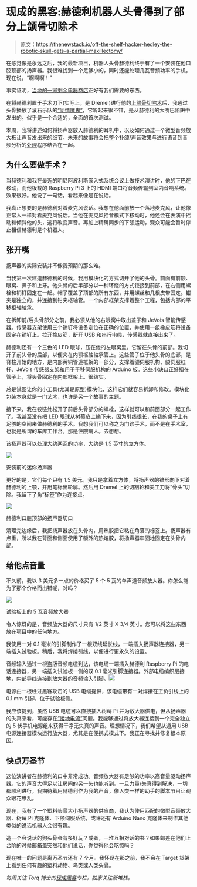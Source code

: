 # 现成的黑客:赫德利机器人头骨得到了部分上颌骨切除术

> 原文：<https://thenewstack.io/off-the-shelf-hacker-hedley-the-robotic-skull-gets-a-partial-maxillectomy/>

在感觉像是永远之后，我的最新项目，机器人头骨赫德利终于有了一个安装在他口腔顶部的扬声器。我很难找到一个足够小的，同时还能处理几瓦音频功率的手机。现在说，“啊啊啊！”

事实证明，[当地的一家剩余电器商店](https://skycraftsurplus.com/?SID=sln97teu2n5jamcgq0s7r7vgd4)正好有我们需要的东西。

在将赫德利置于手术刀下(实际上，是 Dremel)进行他的[上颌骨切除术](https://www.oncolink.org/cancers/head-and-neck/treatments/surgical-treatments/surgical-procedures-maxillectomy)后，我通过头骨播放了滚石乐队的[“同情魔鬼”](https://www.youtube.com/watch?v=f47TZePukuQ)，它听起来很不错，是从赫德利的大嘴巴陷阱中发出的。似乎是一个合适的，全面的首次测试。

本周，我将讲述如何将扬声器放入赫德利的耳机中，以及如何通过一个微型音频放大板让声音发出来的细节。未来的故事将会把整个扑颌/声音效果与进行语音到音频分析的[处理](https://processing.org/)程序结合在一起。

## 为什么要做手术？

当赫德利和我在最近的明尼阿波利斯嵌入式系统会议上做技术演讲时，他的下巴在移动，而他板载的 Raspberry Pi 3 上的 HDMI 端口将音频传输到室内音响系统。效果很好。他说了一句话，看起来像是在说话。

我真正想要的是赫德利对着麦克风说话。我想在他面前放一个落地麦克风，让他像正常人一样对着麦克风说话。当他在麦克风拾音模式下移动时，他还会在表演中摇动和倾斜他的头，这将改变声音。再加上精确同步的下颌运动，观众可能会暂时停止相信赫德利是个机器人。

## 张开嘴

扬声器的实际安装并不像我预期的那么难。

当我第一次建造赫德利的时候，我用模块化的方式切开了他的头骨。前面有前额、眼窝、鼻子和上牙。他头骨的后半部分以一种环绕的方式铰接到前部，在右侧用螺栓和销钉固定在一起。帽子覆盖了顶部的所有东西，并用螺丝和几根皮带固定。钳夹是独立的，并连接到钳夹枢轴管。一个内部框架支撑着整个工程，包括内部的平移枢轴轴承。

在拆卸前/后头骨部分之前，我必须从他的右眼窝中取出盖子和 JeVois 智能传感器。传感器支架使用三个销钉将设备定位在正确的位置，并使用一组橡皮筋将设备固定在销钉上。拉开橡皮筋，断开 USB 和串行电缆，传感器就直接出来了。

赫德利还有一个三色的 LED 眼球，压在他的左眼窝里。它留在头骨的前部。我切开了前头骨的后部，以便夹在内颚枢轴轴承管上。这些管子位于他头骨的底部，是脊柱开始的地方，是内部黄铜管道框架的一部分，支撑着颌伺服机构、颌伺服杠杆、JeVois 传感器支架和用于平移伺服机构的 Arduino 板。这些小缺口正好扣在管子上，将头骨固定在内部框架上。很结实。

总是试图让你的小工具(尤其是原型)模块化，这样它们就容易拆卸和修改。模块化包装本身就是一门艺术，也许是另一个故事的主题。

接下来，我在铰链处松开了前后头骨部分的螺栓，这样就可以和前面部分一起工作了。我甚至没有把 LED 眼球从树莓皮上摘下来，因为引线很长，在我的桌子上有足够的空间来做赫德利的手术。我想我们可以称之为门诊手术，而不是在手术室，也就是所谓的车库工作台。那是住院病人。去想想。

该扬声器可以处理大约两瓦的功率，大约是 1.5 英寸的立方体。

![](img/b1ed95fab5841f3f92ce7714d239e24e.png)

安装前的迷你扬声器

更好的是，它们每个只有 1.5 美元。我只是拿着立方体，将扬声器的锥形向下对着赫德利的上颚，并用笔标出轮廓。然后用 Dremel 上的切割轮和美工刀将“骨头”切除。我留下了角“标签”作为连接点。

![](img/336534a9e6ee9228a7d863aba16d3fa2.png)

赫德利口腔顶部的扬声器切口

清理完边缘后，我把扬声器放在头骨内，用热胶把它粘在角落的标签上。扬声器有点重，所以我在背面和侧面使用了额外的热熔胶，将扬声器牢固地固定在头骨内部。

## 给他点音量

不久前，我以 3 美元多一点的价格买了 5 个 5 瓦的单声道音频放大器。你怎么能为了那个价格而出错呢，对吗？

![](img/8caae31322ba3f945ef5aad74f5ad41d.png)

试验板上的 5 瓦音频放大器

令人惊讶的是，音频放大器的尺寸只有 1/2 英寸 X 3/4 英寸。您可以将这些东西放在项目中的任何地方。

我使用一对 0.1 毫米的引脚制作了一根双线延长线，一端插入扬声器连接器，另一端插入试验板。稍后，我将焊接引线，以便进行更永久的设置。

音频输入通过一根盗版音频电缆到达，该电缆一端插入赫德利 Raspberry Pi 的电话连接器，另一端插入试验板一侧的双 0.1 毫米引脚连接器。外部电缆编织层接地，内部导线连接到放大器的音频输入引脚。[![](img/a82188afb8c3a206f33315d95fe7544e.png)](https://cdn.thenewstack.io/media/2019/02/f0c2354c-mouth-speaker.png)

电源由一根经过黑客攻击的 USB 电缆提供，该电缆带有一对焊接在正负引线上的 0.1 mm 引脚，位于试验板侧。

我应该提到，虽然 USB 电缆可以直接插入树莓 Pi 并为放大器供电，但从扬声器的失真来看，可能存在[“接地电流”](https://en.wikipedia.org/wiki/Ground_loop_(electricity)#Ground_currents_on_signal_cables)问题。我能够通过将放大器连接到一个完全独立的 5 伏手机电源组来获得干净无失真的声音。理想情况下，我们希望从通用 USB 电源连接器模块运行放大器，尤其是在便携式模式下。我正在寻找并修复根本原因。

## 快点万圣节

这位演讲者在赫德利的口中非常成功。音频放大器有足够的功率以高音量驱动扬声器。它的声音大得足以让房间的另一头也能听到。一旦力量/失真得到解决，一切都顺利进行，我期待着用赫德利作为我的声音，像人类一样的助手的脚本节目让观众眼花缭乱。

现在，我有了一个塑料头骨大小扬声器的供应商，我认为使用匹配的微型音频放大器、树莓 Pi 克隆体、下颌伺服系统，或许还有 Arduino Nano 克隆体来制作其他类似的说话机器人会很有趣。

造一个会说话的狗头骨会有多好玩？或者，一堆互相对话的书？如果邮差在他们上台阶的时候邮箱盖突然和他们说话，你觉得他会吃惊吗？

现在唯一的问题是离万圣节还有 7 个月。我怀疑在那之前，我不会在 Target 货架上看到任何有趣的塑料动物、鸟类或人类头骨。

*每周关注 Torq 博士的[现成黑客](https://thenewstack.io/tag/Off-The-Shelf-Hacker)专栏，独家关注新堆栈。*

<svg xmlns:xlink="http://www.w3.org/1999/xlink" viewBox="0 0 68 31" version="1.1"><title>Group</title> <desc>Created with Sketch.</desc></svg>